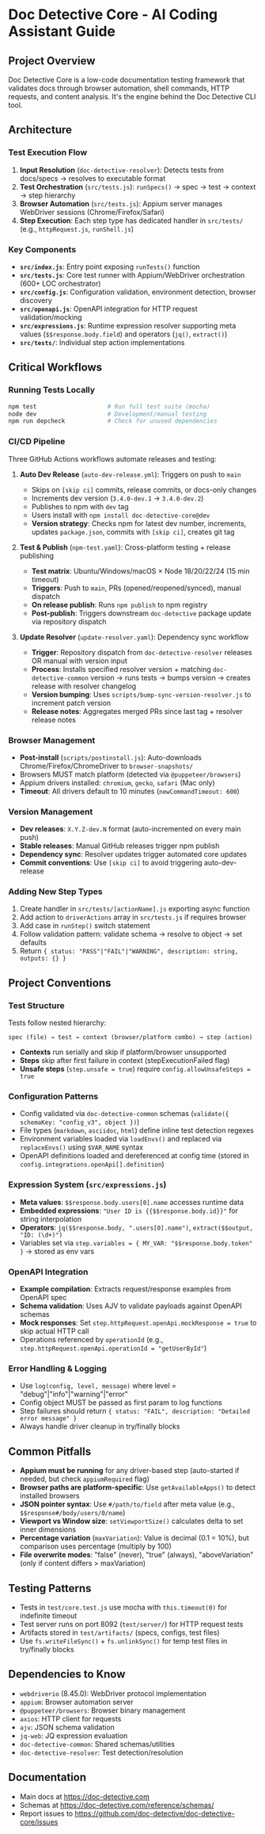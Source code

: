 # Doc Detective Core - AI Coding Assistant Guide

## Project Overview
Doc Detective Core is a low-code documentation testing framework that validates docs through browser automation, shell commands, HTTP requests, and content analysis. It's the engine behind the Doc Detective CLI tool.

## Architecture

### Test Execution Flow
1. **Input Resolution** (`doc-detective-resolver`): Detects tests from docs/specs → resolves to executable format
2. **Test Orchestration** (`src/tests.js`): `runSpecs()` → spec → test → context → step hierarchy
3. **Browser Automation** (`src/tests.js`): Appium server manages WebDriver sessions (Chrome/Firefox/Safari)
4. **Step Execution**: Each step type has dedicated handler in `src/tests/` (e.g., `httpRequest.js`, `runShell.js`)

### Key Components
- **`src/index.js`**: Entry point exposing `runTests()` function
- **`src/tests.js`**: Core test runner with Appium/WebDriver orchestration (600+ LOC orchestrator)
- **`src/config.js`**: Configuration validation, environment detection, browser discovery
- **`src/openapi.js`**: OpenAPI integration for HTTP request validation/mocking
- **`src/expressions.js`**: Runtime expression resolver supporting meta values (`$$response.body.field`) and operators (`jq()`, `extract()`)
- **`src/tests/`**: Individual step action implementations

## Critical Workflows

### Running Tests Locally
```bash
npm test                    # Run full test suite (mocha)
node dev                    # Development/manual testing
npm run depcheck            # Check for unused dependencies
```

### CI/CD Pipeline
Three GitHub Actions workflows automate releases and testing:

1. **Auto Dev Release** (`auto-dev-release.yml`): Triggers on push to `main`
   - Skips on `[skip ci]` commits, release commits, or docs-only changes
   - Increments dev version (`3.4.0-dev.1` → `3.4.0-dev.2`)
   - Publishes to npm with `dev` tag
   - Users install with `npm install doc-detective-core@dev`
   - **Version strategy**: Checks npm for latest dev number, increments, updates `package.json`, commits with `[skip ci]`, creates git tag

2. **Test & Publish** (`npm-test.yaml`): Cross-platform testing + release publishing
   - **Test matrix**: Ubuntu/Windows/macOS × Node 18/20/22/24 (15 min timeout)
   - **Triggers**: Push to `main`, PRs (opened/reopened/synced), manual dispatch
   - **On release publish**: Runs `npm publish` to npm registry
   - **Post-publish**: Triggers downstream `doc-detective` package update via repository dispatch

3. **Update Resolver** (`update-resolver.yaml`): Dependency sync workflow
   - **Trigger**: Repository dispatch from `doc-detective-resolver` releases OR manual with version input
   - **Process**: Installs specified resolver version + matching `doc-detective-common` version → runs tests → bumps version → creates release with resolver changelog
   - **Version bumping**: Uses `scripts/bump-sync-version-resolver.js` to increment patch version
   - **Release notes**: Aggregates merged PRs since last tag + resolver release notes

### Browser Management
- **Post-install** (`scripts/postinstall.js`): Auto-downloads Chrome/Firefox/ChromeDriver to `browser-snapshots/`
- Browsers MUST match platform (detected via `@puppeteer/browsers`)
- Appium drivers installed: `chromium`, `gecko`, `safari` (Mac only)
- **Timeout**: All drivers default to 10 minutes (`newCommandTimeout: 600`)

### Version Management
- **Dev releases**: `X.Y.Z-dev.N` format (auto-incremented on every main push)
- **Stable releases**: Manual GitHub releases trigger npm publish
- **Dependency sync**: Resolver updates trigger automated core updates
- **Commit conventions**: Use `[skip ci]` to avoid triggering auto-dev-release

### Adding New Step Types
1. Create handler in `src/tests/[actionName].js` exporting async function
2. Add action to `driverActions` array in `src/tests.js` if requires browser
3. Add case in `runStep()` switch statement
4. Follow validation pattern: validate schema → resolve to object → set defaults
5. Return `{ status: "PASS"|"FAIL"|"WARNING", description: string, outputs: {} }`

## Project Conventions

### Test Structure
Tests follow nested hierarchy:
```
spec (file) → test → context (browser/platform combo) → step (action)
```
- **Contexts** run serially and skip if platform/browser unsupported
- **Steps** skip after first failure in context (stepExecutionFailed flag)
- **Unsafe steps** (`step.unsafe = true`) require `config.allowUnsafeSteps = true`

### Configuration Patterns
- Config validated via `doc-detective-common` schemas (`validate({ schemaKey: "config_v3", object })`)
- File types (`markdown`, `asciidoc`, `html`) define inline test detection regexes
- Environment variables loaded via `loadEnvs()` and replaced via `replaceEnvs()` using `$VAR_NAME` syntax
- OpenAPI definitions loaded and dereferenced at config time (stored in `config.integrations.openApi[].definition`)

### Expression System (`src/expressions.js`)
- **Meta values**: `$$response.body.users[0].name` accesses runtime data
- **Embedded expressions**: `"User ID is {{$$response.body.id}}"` for string interpolation
- **Operators**: `jq($$response.body, ".users[0].name")`, `extract($$output, "ID: (\d+)")`
- Variables set via `step.variables = { MY_VAR: "$$response.body.token" }` → stored as env vars

### OpenAPI Integration
- **Example compilation**: Extracts request/response examples from OpenAPI spec
- **Schema validation**: Uses AJV to validate payloads against OpenAPI schemas
- **Mock responses**: Set `step.httpRequest.openApi.mockResponse = true` to skip actual HTTP call
- Operations referenced by `operationId` (e.g., `step.httpRequest.openApi.operationId = "getUserById"`)

### Error Handling & Logging
- Use `log(config, level, message)` where level = "debug"|"info"|"warning"|"error"
- Config object MUST be passed as first param to log functions
- Step failures should return `{ status: "FAIL", description: "Detailed error message" }`
- Always handle driver cleanup in try/finally blocks

## Common Pitfalls
- **Appium must be running** for any driver-based step (auto-started if needed, but check `appiumRequired` flag)
- **Browser paths are platform-specific**: Use `getAvailableApps()` to detect installed browsers
- **JSON pointer syntax**: Use `#/path/to/field` after meta value (e.g., `$$response#/body/users/0/name`)
- **Viewport vs Window size**: `setViewportSize()` calculates delta to set inner dimensions
- **Percentage variation** (`maxVariation`): Value is decimal (0.1 = 10%), but comparison uses percentage (multiply by 100)
- **File overwrite modes**: "false" (never), "true" (always), "aboveVariation" (only if content differs > maxVariation)

## Testing Patterns
- Tests in `test/core.test.js` use mocha with `this.timeout(0)` for indefinite timeout
- Test server runs on port 8092 (`test/server/`) for HTTP request tests
- Artifacts stored in `test/artifacts/` (specs, configs, test files)
- Use `fs.writeFileSync()` + `fs.unlinkSync()` for temp test files in try/finally blocks

## Dependencies to Know
- `webdriverio` (8.45.0): WebDriver protocol implementation
- `appium`: Browser automation server
- `@puppeteer/browsers`: Browser binary management
- `axios`: HTTP client for requests
- `ajv`: JSON schema validation
- `jq-web`: JQ expression evaluation
- `doc-detective-common`: Shared schemas/utilities
- `doc-detective-resolver`: Test detection/resolution

## Documentation
- Main docs at https://doc-detective.com
- Schemas at https://doc-detective.com/reference/schemas/
- Report issues to https://github.com/doc-detective/doc-detective-core/issues
